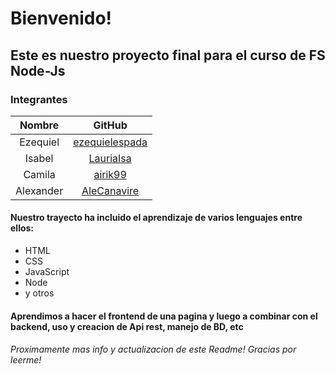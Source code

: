 # Bienvenido!

## Este es nuestro proyecto final para el curso de FS Node-Js

### Integrantes
| Nombre | GitHub |
|:---------:|:---------:|
| Ezequiel | [ezequielespada](https://github.com/ezequielespada) |
| Isabel | [LauriaIsa](https://github.com/LauriaIsa) |
| Camila | [airik99](https://github.com/airik99) |
| Alexander | [AleCanavire](https://github.com/AleCanavire) |

#### Nuestro trayecto ha incluido el aprendizaje de varios lenguajes entre ellos:

* HTML
* CSS
* JavaScript
* Node
* y otros

#### Aprendimos a hacer el frontend de una pagina y luego a combinar con el backend, uso y creacion de Api rest, manejo de BD, etc

###### Proximamente mas info y actualizacion de este Readme! Gracias por leerme!

